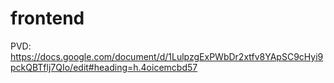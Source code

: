 # frontend

PVD: https://docs.google.com/document/d/1LulpzgExPWbDr2xtfv8YApSC9cHyi9pckQBTflj7QIo/edit#heading=h.4oicemcbd57